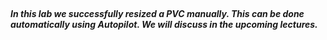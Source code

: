 </br>

##### In this lab we successfully resized a PVC manually. This can be done automatically using Autopilot. We will discuss in the upcoming lectures.
